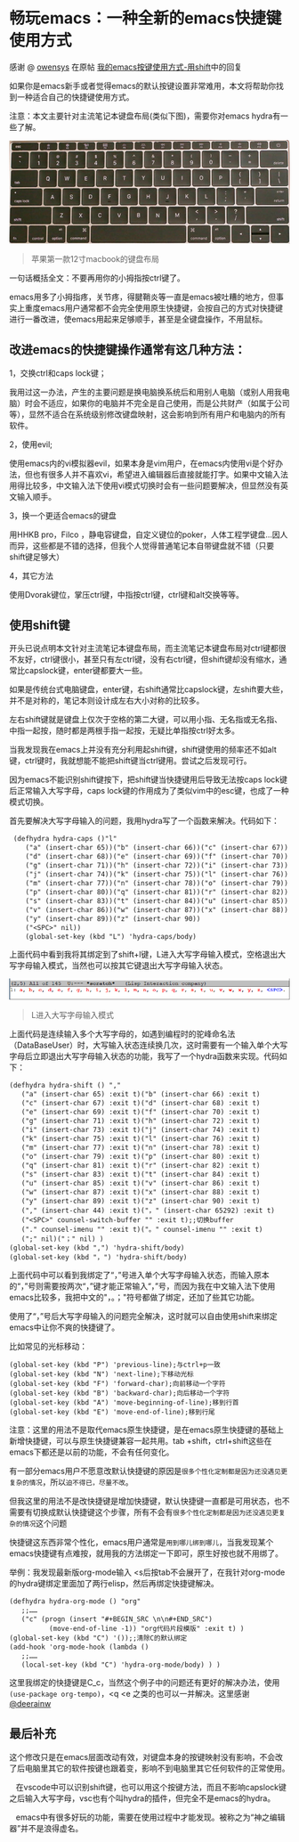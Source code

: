 # 畅玩emacs：一种全新的emacs快捷键使用方式
感谢 @ [owensys](https://emacs-china.org/u/owensys) 在原帖 [我的emacs按键使用方式-用shift](https://emacs-china.org/t/emacs-shift/8508)中的回复

如果你是emacs新手或者觉得emacs的默认按键设置非常难用，本文将帮助你找到一种适合自己的快捷键使用方式。

注意：本文主要针对主流笔记本键盘布局(类似下图)，需要你对emacs hydra有一些了解。

![苹果第一款12寸macbook的键盘布局](img/apple-key.jpg)

>苹果第一款12寸macbook的键盘布局

一句话概括全文：不要再用你的小拇指按ctrl键了。

emacs用多了小拇指疼，关节疼，得腱鞘炎等一直是emacs被吐糟的地方，但事实上重度emacs用户通常都不会完全使用原生快捷键，会按自己的方式对快捷键进行一番改进，使emacs用起来足够顺手，甚至是全键盘操作，不用鼠标。

## 改进emacs的快捷键操作通常有这几种方法：

1，交换ctrl和caps lock键；

   我用过这一办法，产生的主要问题是换电脑换系统后和用别人电脑（或别人用我电脑）时会不适应，如果你的电脑并不完全是自己使用，而是公共财产（如属于公司等），显然不适合在系统级别修改键盘映射，这会影响到所有用户和电脑内的所有软件。

2，使用evil;

   使用emacs内的vi模拟器evil，如果本身是vim用户，在emacs内使用vi是个好办法，但也有很多人并不喜欢vi，希望进入编辑器后直接就能打字。如果中文输入法用得比较多，中文输入法下使用vi模式切换时会有一些问题要解决，但显然没有英文输入顺手。

3，换一个更适合emacs的键盘

   用HHKB pro，Filco ，静电容键盘，自定义键位的poker，人体工程学键盘…因人而异，这些都是不错的选择，但我个人觉得普通笔记本自带键盘就不错（只要shift键足够大）     

4，其它方法

   使用Dvorak键位，掌压ctrl键，中指按ctrl键，ctrl键和alt交换等等。

## 使用shift键

  开头已说点明本文针对主流笔记本键盘布局，而主流笔记本键盘布局对ctrl键都很不友好，ctrl键很小，甚至只有左ctrl键，没有右ctrl键，但shift键却没有缩水，通常比capslock键，enter键都要大一些。
  
  如果是传统台式电脑键盘，enter键，右shift通常比capslock键，左shift要大些，并不是对称的，笔记本则设计成左右大小对称的比较多。
  
  
  左右shift键就是键盘上仅次于空格的第二大键，可以用小指、无名指或无名指、中指一起按，随时都是两根手指一起按，无疑比单指按ctrl好太多。
  
  当我发现我在emacs上并没有充分利用起shift键，shift键使用的频率还不如alt键，ctrl键时，我就想能不能把shift键当ctrl键用。尝试之后发现可行。
    
    
  因为emacs不能识别shift键按下，把shift键当快捷键用后导致无法按caps lock键后正常输入大写字母，caps lock键的作用成为了类似vim中的esc键，也成了一种模式切换。
  
  首先要解决大写字母输入的问题，我用hydra写了一个函数来解决。代码如下：
``` elisp
 (defhydra hydra-caps ()"l"
    ("a" (insert-char 65))("b" (insert-char 66))("c" (insert-char 67))
    ("d" (insert-char 68))("e" (insert-char 69))("f" (insert-char 70))
    ("g" (insert-char 71))("h" (insert-char 72))("i" (insert-char 73))
    ("j" (insert-char 74))("k" (insert-char 75))("l" (insert-char 76))
    ("m" (insert-char 77))("n" (insert-char 78))("o" (insert-char 79))
    ("p" (insert-char 80))("q" (insert-char 81))("r" (insert-char 82))
    ("s" (insert-char 83))("t" (insert-char 84))("u" (insert-char 85))
    ("v" (insert-char 86))("w" (insert-char 87))("x" (insert-char 88))
    ("y" (insert-char 89))("z" (insert-char 90))
    ("<SPC>" nil))
    (global-set-key (kbd "L") 'hydra-caps/body)
```
</details>

上面代码中看到我将其绑定到了shift+l键，L进入大写字母输入模式，空格退出大写字母输入模式，当然也可以按其它键退出大写字母输入状态。

![L进入大写字母输入模式](img/l.png)

>L进入大写字母输入模式

上面代码是连续输入多个大写字母的，如遇到编程时的驼峰命名法（DataBaseUser）时，大写输入状态连续换几次，这时需要有一个输入单个大写字母后立即退出大写字母输入状态的功能，我写了一个hydra函数来实现。代码如下：

``` elisp
(defhydra hydra-shift () ","
   ("a" (insert-char 65) :exit t)("b" (insert-char 66) :exit t)
   ("c" (insert-char 67) :exit t)("d" (insert-char 68) :exit t)
   ("e" (insert-char 69) :exit t)("f" (insert-char 70) :exit t)
   ("g" (insert-char 71) :exit t)("h" (insert-char 72) :exit t)
   ("i" (insert-char 73) :exit t)("j" (insert-char 74) :exit t)
   ("k" (insert-char 75) :exit t)("l" (insert-char 76) :exit t)
   ("m" (insert-char 77) :exit t)("n" (insert-char 78) :exit t)
   ("o" (insert-char 79) :exit t)("p" (insert-char 80) :exit t)
   ("q" (insert-char 81) :exit t)("r" (insert-char 82) :exit t)
   ("s" (insert-char 83) :exit t)("t" (insert-char 84) :exit t)
   ("u" (insert-char 85) :exit t)("v" (insert-char 86) :exit t) 
   ("w" (insert-char 87) :exit t)("x" (insert-char 88) :exit t)
   ("y" (insert-char 89) :exit t)("z" (insert-char 90) :exit t)
   ("," (insert-char 44) :exit t)("，" (insert-char 65292) :exit t)
   ("<SPC>" counsel-switch-buffer "" :exit t);;切换buffer
   ("." counsel-imenu "" :exit t)("。" counsel-imenu "" :exit t)
   (";" nil)("；" nil) )
(global-set-key (kbd ",") 'hydra-shift/body)
(global-set-key (kbd "，") 'hydra-shift/body)
```

上面代码中可以看到我绑定了“，”号进入单个大写字母输入状态，而输入原本的“，”号则需要按两次“，”键才能正常输入“，”号，而因为我在中文输入法下使用emacs比较多，我把中文的"，。；"符号都做了绑定，还加了些其它功能。

使用了“，”号后大写字母输入的问题完全解决，这时就可以自由使用shift来绑定emacs中让你不爽的快捷键了。 

比如常见的光标移动：
``` elisp
(global-set-key (kbd "P") 'previous-line);与ctrl+p一致
(global-set-key (kbd "N") 'next-line);下移动光标
(global-set-key (kbd "F") 'forward-char);向前移动一个字符
(global-set-key (kbd "B") 'backward-char);向后移动一个字符
(global-set-key (kbd "A") 'move-beginning-of-line);移到行首
(global-set-key (kbd "E") 'move-end-of-line);移到行尾
```

注意：这里的用法不是取代emacs原生快捷键，是在emacs原生快捷键的基础上新增快捷键，可以与原生快捷键兼容一起共用。tab +shift，ctrl+shift这些在emacs下都还是以前的功能，不会有任何变化。

有一部分emacs用户不愿意改默认快捷键的原因是```很多个性化定制都是因为还没遇见更复杂的情况```，所以```迫不得已，尽量不改```。

但我这里的用法不是改快捷键是增加快捷键，默认快捷键一直都是可用状态，也不需要有切换成默认快捷键这个步骤，所有不会有```很多个性化定制都是因为还没遇见更复杂的情况```这个问题

快捷键这东西非常个性化，emacs用户通常是```用到哪儿绑到哪儿```，当我发现某个emacs快捷键有点难按，就用我的方法绑定一下即可，原生好按也就不用绑了。

举例：我发现最新版org-mode输入 <s后按tab不会展开了，在我针对org-mode的hydra键绑定里面加了两行elisp，然后再绑定快捷键解决。
```elisp
(defhydra hydra-org-mode () "org" 
   ;;……
   ("c" (progn (insert "#+BEGIN_SRC \n\n#+END_SRC")
          (move-end-of-line -1)) "org代码片段模版" :exit t) )
(global-set-key (kbd "C") '());;清除C的默认绑定
(add-hook 'org-mode-hook (lambda ()
   ;;……
   (local-set-key (kbd "C") 'hydra-org-mode/body) ) )
```

这里我绑定的快捷键是C_c，当然这个例子中的问题还有更好的解决办法，使用```(use-package org-tempo)```，<q <e 之类的也可以一并解决。这里感谢[@deerainw](https://emacs-china.org/u/deerainw)

## 最后补充

   这个修改只是在emacs层面改动有效，对键盘本身的按键映射没有影响，不会改了后电脑里其它的软件按键也跟着变，影响不到电脑里其它任何软件的正常使用。
   
   
   在vscode中可以识别shift键，也可以用这个按键方法，而且不影响capslock键之后输入大写字母，vsc也有个叫hydra的插件，但完全不是emacs的hydra。
   
   
   emacs中有很多好玩的功能，需要在使用过程中才能发现。被称之为“神之编辑器”并不是浪得虚名。
